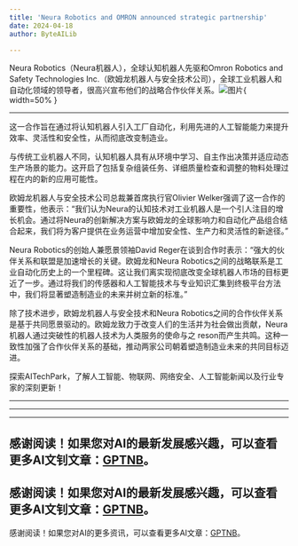 ```yaml
---
title: 'Neura Robotics and OMRON announced strategic partnership'
date: 2024-04-18
author: ByteAILib

---
```


Neura Robotics（Neura机器人），全球认知机器人先驱和Omron Robotics and Safety Technologies Inc.（欧姆龙机器人与安全技术公司），全球工业机器人和自动化领域的领导者，很高兴宣布他们的战略合作伙伴关系。![图片](https://ai-techpark.com/wp-content/uploads/2020/06/Buyer-Guide-500x281-1.jpg){ width=50% }

---
这一合作旨在通过将认知机器人引入工厂自动化，利用先进的人工智能能力来提升效率、灵活性和安全性，从而彻底改变制造业。

与传统工业机器人不同，认知机器人具有从环境中学习、自主作出决策并适应动态生产场景的能力。这开启了包括复杂组装任务、详细质量检查和调整的物料处理过程在内的新的应用可能性。

欧姆龙机器人与安全技术公司总裁兼首席执行官Olivier Welker强调了这一合作的重要性，他表示：“我们认为Neura的认知技术对工业机器人是一个引人注目的增长机会。通过将Neura的创新解决方案与欧姆龙的全球影响力和自动化产品组合结合起来，我们将为客户提供在业务运营中增加安全性、生产力和灵活性的新途径。”

Neura Robotics的创始人兼愿景领袖David Reger在谈到合作时表示：“强大的伙伴关系和联盟是加速增长的关键。欧姆龙和Neura Robotics之间的战略联系是工业自动化历史上的一个里程碑。这让我们离实现彻底改变全球机器人市场的目标更近了一步。通过将我们的传感器和人工智能技术与专业知识汇集到终极平台方法中，我们将显著塑造制造业的未来并树立新的标准。”

除了技术进步，欧姆龙机器人与安全技术和Neura Robotics之间的合作伙伴关系是基于共同愿景驱动的。欧姆龙致力于改变人们的生活并为社会做出贡献，Neura机器人通过突破性的机器人技术为人类服务的使命与之 reson而产生共鸣。这种一致性加强了合作伙伴关系的基础，推动两家公司朝着塑造制造业未来的共同目标迈进。

探索AITechPark，了解人工智能、物联网、网络安全、人工智能新闻以及行业专家的深刻更新！

---
---

---
感谢阅读！如果您对AI的最新发展感兴趣，可以查看更多AI文钊文章：[GPTNB](https://gptnb.com)。
---
感谢阅读！如果您对AI的最新发展感兴趣，可以查看更多AI文钊文章：[GPTNB](https://gptnb.com)。
---
感谢阅读！如果您对AI的更多资讯，可以查看更多AI文章：[GPTNB](https://gptnb.com)。